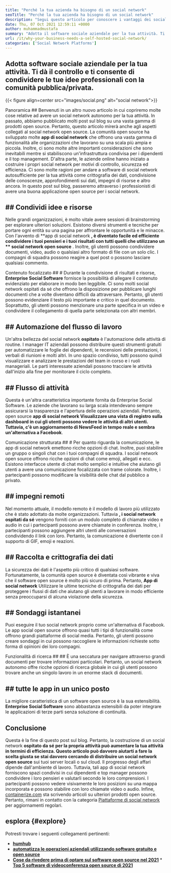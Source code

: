 ```yaml
---
title: "Perché la tua azienda ha bisogno di un social network" 
seoTitle: "Perché la tua azienda ha bisogno di un social network" 
description: "Segui questo articolo per conoscere i vantaggi dei social network autosullati per le imprese. Ti consente di costruire spazi pubblici/privati ​​per team e individui." 
date: Thu, 07 Oct 2021 12:59:11 +0000
author: muhammadmustafa
summary: "Adotta il software sociale aziendale per la tua attività. Ti dà il controllo e ti consente di condividere le tue idee professionali con la comunità pubblica/privata." 
url: /it/why-your-business-needs-a-self-hosted-social-network/
categories: ['Social Network Platforms']
---
```


## Adotta software sociale aziendale per la tua attività. Ti dà il controllo e ti consente di condividere le tue idee professionali con la comunità pubblica/privata.

{{< figure align=center src="images/social.png" alt="social network">}}


Panoramica ## 
Benvenuti in un altro nuovo articolo in cui copriremo molte cose relative ad avere un social network autonomo per la tua attività. In passato, abbiamo pubblicato molti post sul blog su una vasta gamma di prodotti open source. Pertanto, questo articolo mirerà anche agli aspetti collegati al social network open source. La comunità open source ha sviluppato molte  **app di social network**  che offrono una vasta gamma di funzionalità alle organizzazioni che lavorano su una scala più ampia e piccola. Inoltre, ci sono molte altre importanti considerazioni che sono inevitabili mentre si stabiliscono un'infrastruttura condivisa per i dipendenti e il top management.
D'altra parte, le aziende online hanno iniziato a costruire i propri social network per motivi di controllo, sicurezza ed efficienza. Ci sono molte ragioni per andare a software di social network autosufficiente per la tua attività come crittografia dei dati, condivisione delle conoscenze, approfondimenti sui dati, impegni di risorse e altro ancora. In questo post sul blog, passeremo attraverso i professionisti di avere una buona applicazione open source per i social network.

## ## Condividi idee e risorse
Nelle grandi organizzazioni, è molto vitale avere sessioni di brainstorming per esplorare ulteriori soluzioni. Esistono diversi strumenti e tecniche per portare ogni entità su una pagina per affrontare le opportunità e le minacce. Con l'avvento di **app di social network **, è diventato facile ed efficiente condividere i tuoi pensieri e i tuoi risultati con tutti quelli che utilizzano un ** social network open source** . Inoltre, gli utenti possono condividere documenti, video, audio o qualsiasi altro formato di file con un solo clic. I compagni di squadra possono reagire a quel post o possono lasciare qualsiasi commento.

Contenuto focalizzato ## #
Durante la condivisione di risultati e risorse,  **Enterprise Social Software**  fornisce la possibilità di allegare il contenuto evidenziato per elaborare in modo ben leggibile. Ci sono molti social network ospitati da sé che offrono la disposizione per pubblicare lunghi documenti che a volte diventano difficili da attraversare. Pertanto, gli utenti possono evidenziare il testo più importante e critico in quel documento. Soprattutto, gli utenti possono menzionare una parte specifica in un video e condividere il collegamento di quella parte selezionata con altri membri.

## ## Automazione del flusso di lavoro
Un'altra bellezza del social network  **ospitato**  è l'automazione delle attività di routine. I manager IT aziendali possono distribuire questi strumenti gratuiti per automatizzare le foglie dei dipendenti, le recensioni delle prestazioni, i verbali di riunioni e molti altri. In uno spazio condiviso, tutti possono quindi visualizzare e analizzare le prestazioni del team in corso e i ruoli manageriali. Le parti interessate aziendali possono tracciare le attività dall'inizio alla fine per monitorare il ciclo completo.

## ## Flusso di attività
Questa è un'altra caratteristica importante fornita da Enterprise Social Software. Le aziende che lavorano su larga scala intendevano sempre assicurarsi la trasparenza e l'apertura delle operazioni aziendali. Pertanto, open source **app di social network  **Visualizzare una vista di registro sulla dashboard in cui gli utenti possono vedere le attività di altri utenti. Tuttavia, c'è un aggiornamento di NewsFeed in tempo reale e sembra un'alternativa a**   Facebook**.

Comunicazione strutturata ## #
Per quanto riguarda la comunicazione, le app di social network emettono ricche opzioni di chat. Inoltre, puoi stabilire un gruppo o singoli chat con i tuoi compagni di squadra. I social network open source offrono ricche opzioni di chat come emoji, allegati e ecc. Esistono interfacce utente di chat molto semplici e intuitive che aiutano gli utenti a avere una comunicazione focalizzata con trame colorate. Inoltre, i partecipanti possono modificare la visibilità delle chat dal pubblico a privato.

## ## impegni remoti
Nel momento attuale, il modello remoto è il modello di lavoro più utilizzato che è stato adottato da molte organizzazioni. Tuttavia **, i social network ospitati da sé** vengono forniti con un modulo completo di chiamate video e audio in cui i partecipanti possono avere chiamate in conferenza. Inoltre, i partecipanti possono aggiungere altri utenti alle conversazioni condividendo il link con loro. Pertanto, la comunicazione è divertente con il supporto di GIF, emoji e reazioni.

## ## Raccolta e crittografia dei dati
La sicurezza dei dati è l'aspetto più critico di qualsiasi software. Fortunatamente, la comunità open source è diventata così vibrante e viva che il software open source è molto più sicuro di prima. Pertanto,  **App di social network**  Utilizzare le ultime tecniche di crittografia dei dati per proteggere i flussi di dati che aiutano gli utenti a lavorare in modo efficiente senza preoccuparsi di alcuna violazione della sicurezza.

## ## Sondaggi istantanei
Puoi eseguire il tuo social network proprio come un'alternativa di Facebook. Le app social open source offrono quasi tutti i tipi di funzionalità come offrono grandi piattaforme di social media. Pertanto, gli utenti possono creare sondaggi in cui possono raccogliere le informazioni richieste sotto forma di opinioni dei loro compagni.

Funzionalità di ricerca ## ## 
È una seccatura per navigare attraverso grandi documenti per trovare informazioni particolari. Pertanto, un social network autonomo offre ricche opzioni di ricerca globale in cui gli utenti possono trovare anche un singolo lavoro in un enorme stack di documenti.

## ## tutte le app in un unico posto
La migliore caratteristica di un software open source è la sua estensibilità.  **Enterprise Social Software**  sono abbastanza estensibili da poter integrare le applicazioni di terze parti senza soluzione di continuità.

## Conclusione
Questa è la fine di questo post sul blog. Pertanto, la costruzione di un social network **ospitato da sé  **per la propria attività può aumentare la tua attività in termini di efficienza. Questo articolo può davvero aiutarti a fare la scelta giusta se stai davvero cercando di distribuire un**   social network open source** sui tuoi server locali o sul cloud. Il progresso degli affari dipende dall'ambiente di lavoro. Tuttavia, tali app di social network forniscono spazi condivisi in cui dipendenti e top manager possono condividere i loro pensieri e valutarli secondo le loro comprensioni. I partecipanti possono vedere visivamente le loro posizioni su una mappa incorporata e possono stabilire con loro chiamate video o audio.
Infine, [containerize.com][1] sta scrivendo articoli su ulteriori prodotti open source. Pertanto, rimani in contatto con la categoria [Piattaforme di social network][2] per aggiornamenti regolari.

## esplora   {#explore}
Potresti trovare i seguenti collegamenti pertinenti:
  * **[humhub][3]**
  * **[automatizza le operazioni aziendali utilizzando software gratuito e open source][4]**
  * **[Cose da rivedere prima di optare sul software open source nel 2021][5]**
  *[ **Top 5 software di videoconferenza open source di 2021** ][6]

  
[1]: https://www.containerize.com/
[2]: https://products.containerize.com/social-network-platforms/
[3]: https://products.containerize.com/social-network-platforms/humhub/
[4]: https://blog.containerize.com/blogging/automate-business-operations-using-open-source-software/
[5]: https://blog.containerize.com/cmdb-software/things-to-review-before-opting-open-source-software-in-2021/
[6]: https://blog.containerize.com/video-conferencing-software/top-5-open-source-video-conferencing-software-of-2021/
